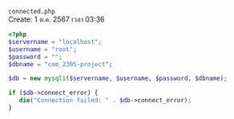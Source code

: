 `connected.php`<br>
Create: 1 ต.ค. 2567 เวลา 03:36<br>
```php
<?php
$servername = "localhost";
$username = "root";
$password = "";
$dbname = "com_2305-project";

$db = new mysqli($servername, $username, $password, $dbname);

if ($db->connect_error) {
   die("Connection failed: " . $db->connect_error);
}

```
